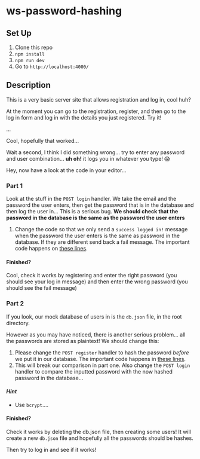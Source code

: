# ws-password-hashing

## Set Up

1. Clone this repo
1. `npm install`
1. `npm run dev`
1. Go to `http://localhost:4000/`

## Description

This is a very basic server site that allows registration and log in, cool huh?

At the moment you can go to the registration, register, and then go to the log in form and log in with the details you just registered. Try it!

...

Cool, hopefully that worked...

Wait a second, I think I did something wrong... try to enter any password and user combination... **uh oh!** it logs you in whatever you type! :scream:

Hey, now have a look at the code in your editor...

### Part 1

Look at the stuff in the `POST login` handler. We take the email and the password the user enters, then get the password that is in the database and then log the user in... This is a serious bug. **We should check that the password in the database is the same as the password the user enters**

1. Change the code so that we only send a `success logged in!` message when the password the user enters is the same as password in the database. If they are different send back a fail message. The important code happens on [these lines](https://github.com/m4v15/ws-password-hashing/blob/55c0e2fe229edb44a11078e0b007d199281dad2f/src/handlers/post.js#L16-L17).

#### Finished?

Cool, check it works by registering and enter the right password (you should see your log in message) and then enter the wrong password (you should see the fail message)

### Part 2

If you look, our mock database of users in is the `db.json` file, in the root directory.

However as you may have noticed, there is another serious problem... all the passwords are stored as plaintext! We should change this:

1. Please change the `POST register` handler to hash the password _before_ we put it in our database. The important code happens in [these lines](https://github.com/m4v15/ws-password-hashing/blob/55c0e2fe229edb44a11078e0b007d199281dad2f/src/handlers/post.js#L29-L33).
1. This will break our comparison in part one. Also change the `POST login` handler to compare the inputted password with the now hashed password in the database...

#### _Hint_

- Use `bcrypt`....

#### Finished?

Check it works by deleting the db.json file, then creating some users! It will create a new `db.json` file and hopefully all the passwords should be hashes.

Then try to log in and see if it works!
